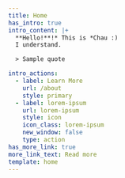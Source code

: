 ```yaml
---
title: Home
has_intro: true
intro_content: |+
  **Hello!**!* This is *Chau :)  
  I understand. 

  > Sample quote 

intro_actions:
  - label: Learn More
    url: /about
    style: primary
  - label: lorem-ipsum
    url: lorem-ipsum
    style: icon
    icon_class: lorem-ipsum
    new_window: false
    type: action
has_more_link: true
more_link_text: Read more
template: home
---
```

